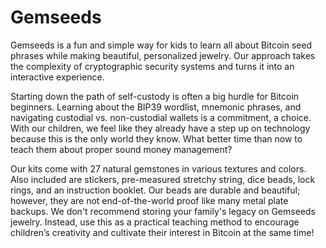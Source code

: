 # Gemseeds
Gemseeds is a fun and simple way for kids to learn all about Bitcoin seed phrases while making beautiful, personalized jewelry. Our approach takes the complexity of cryptographic security systems and turns it into an interactive experience.

Starting down the path of self-custody is often a big hurdle for Bitcoin beginners. Learning about the BIP39 wordlist, mnemonic phrases, and navigating custodial vs. non-custodial wallets is a commitment, a choice. With our children, we feel like they already have a step up on technology because this is the only world they know. What better time than now to teach them about proper sound money management?

Our kits come with 27 natural gemstones in various textures and colors. Also included are stickers, pre-measured stretchy string, dice beads, lock rings, and an instruction booklet. Our beads are durable and beautiful; however, they are not end-of-the-world proof like many metal plate backups. We don't recommend storing your family's legacy on Gemseeds jewelry. Instead, use this as a practical teaching method to encourage children’s creativity and cultivate their interest in Bitcoin at the same time!
